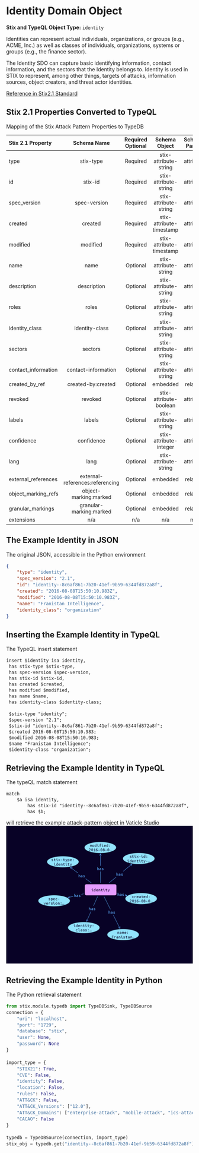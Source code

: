 # Identity Domain Object

**Stix and TypeQL Object Type:**  `identity`

Identities can represent actual individuals, organizations, or groups (e.g., ACME, Inc.) as well as classes of individuals, organizations, systems or groups (e.g., the finance sector).

The Identity SDO can capture basic identifying information, contact information, and the sectors that the Identity belongs to. Identity is used in STIX to represent, among other things, targets of attacks, information sources, object creators, and threat actor identities.

[Reference in Stix2.1 Standard](https://docs.oasis-open.org/cti/stix/v2.1/os/stix-v2.1-os.html#_wh296fiwpklp)
## Stix 2.1 Properties Converted to TypeQL
Mapping of the Stix Attack Pattern Properties to TypeDB

|  Stix 2.1 Property    |           Schema Name             | Required  Optional  |      Schema Object        | Schema Parent  |
|:--------------------|:--------------------------------:|:------------------:|:------------------------:|:-------------:|
|  type                 |            stix-type              |      Required       |  stix-attribute-string    |   attribute    |
|  id                   |             stix-id               |      Required       |  stix-attribute-string    |   attribute    |
|  spec_version         |           spec-version            |      Required       |  stix-attribute-string    |   attribute    |
|  created              |             created               |      Required       | stix-attribute-timestamp  |   attribute    |
|  modified             |             modified              |      Required       | stix-attribute-timestamp  |   attribute    |
|  name                 |               name                |      Optional       |  stix-attribute-string    |   attribute    |
|  description          |           description             |      Optional       |  stix-attribute-string    |   attribute    |
| roles |roles |Optional |  stix-attribute-string    |   attribute    |
| identity_class |identity-class |Optional |  stix-attribute-string    |   attribute    |
| sectors |sectors |Optional |  stix-attribute-string    |attribute |
| contact_information |contact-information |Optional |  stix-attribute-string    |attribute |
|  created_by_ref       |        created-by:created         |      Optional       |   embedded     |relation |
|  revoked              |             revoked               |      Optional       |  stix-attribute-boolean   |   attribute    |
|  labels               |              labels               |      Optional       |  stix-attribute-string    |   attribute    |
|  confidence           |            confidence             |      Optional       |  stix-attribute-integer   |   attribute    |
|  lang                 |               lang                |      Optional       |  stix-attribute-string    |   attribute    |
|  external_references  | external-references:referencing   |      Optional       |   embedded     |relation |
|  object_marking_refs  |      object-marking:marked        |      Optional       |   embedded     |relation |
|  granular_markings    |     granular-marking:marked       |      Optional       |   embedded     |relation |
|  extensions           |               n/a                 |        n/a          |           n/a             |      n/a       |

## The Example Identity in JSON
The original JSON, accessible in the Python environment
```json
{
    "type": "identity",
    "spec_version": "2.1",
    "id": "identity--8c6af861-7b20-41ef-9b59-6344fd872a8f",
    "created": "2016-08-08T15:50:10.983Z",
    "modified": "2016-08-08T15:50:10.983Z",
    "name": "Franistan Intelligence",
    "identity_class": "organization"
}
```


## Inserting the Example Identity in TypeQL
The TypeQL insert statement
```typeql
insert $identity isa identity,
 has stix-type $stix-type,
 has spec-version $spec-version,
 has stix-id $stix-id,
 has created $created,
 has modified $modified,
 has name $name,
 has identity-class $identity-class;

 $stix-type "identity";
 $spec-version "2.1";
 $stix-id "identity--8c6af861-7b20-41ef-9b59-6344fd872a8f";
 $created 2016-08-08T15:50:10.983;
 $modified 2016-08-08T15:50:10.983;
 $name "Franistan Intelligence";
 $identity-class "organization";
```

## Retrieving the Example Identity in TypeQL
The typeQL match statement

```typeql
match
    $a isa identity,
        has stix-id "identity--8c6af861-7b20-41ef-9b59-6344fd872a8f",
        has $b;
```


will retrieve the example attack-pattern object in Vaticle Studio
![Identity Example](./img/identity.png)

## Retrieving the Example Identity  in Python
The Python retrieval statement

```python
from stix.module.typedb import TypeDBSink, TypeDBSource
connection = {
    "uri": "localhost",
    "port": "1729",
    "database": "stix",
    "user": None,
    "password": None
}

import_type = {
    "STIX21": True,
    "CVE": False,
    "identity": False,
    "location": False,
    "rules": False,
    "ATT&CK": False,
    "ATT&CK_Versions": ["12.0"],
    "ATT&CK_Domains": ["enterprise-attack", "mobile-attack", "ics-attack"],
    "CACAO": False
}

typedb = TypeDBSource(connection, import_type)
stix_obj = typedb.get("identity--8c6af861-7b20-41ef-9b59-6344fd872a8f")
```

